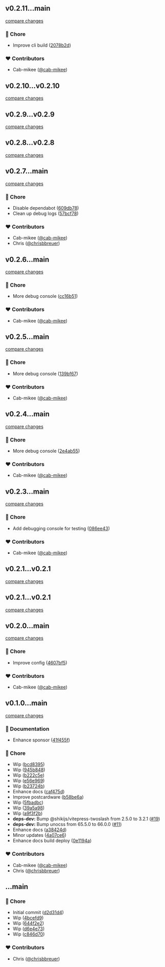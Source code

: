 
## v0.2.11...main

[compare changes](https://github.com/stacksjs/bun-git-hooks/compare/v0.2.11...main)

### 🏡 Chore

- Improve cli build ([2078b2d](https://github.com/stacksjs/bun-git-hooks/commit/2078b2d))

### ❤️ Contributors

- Cab-mikee ([@cab-mikee](https://github.com/cab-mikee))

## v0.2.10...v0.2.10

[compare changes](https://github.com/stacksjs/bun-git-hooks/compare/v0.2.10...v0.2.10)

## v0.2.9...v0.2.9

[compare changes](https://github.com/stacksjs/bun-git-hooks/compare/v0.2.9...v0.2.9)

## v0.2.8...v0.2.8

[compare changes](https://github.com/stacksjs/bun-git-hooks/compare/v0.2.8...v0.2.8)

## v0.2.7...main

[compare changes](https://github.com/stacksjs/bun-git-hooks/compare/v0.2.7...main)

### 🏡 Chore

- Disable dependabot ([609db78](https://github.com/stacksjs/bun-git-hooks/commit/609db78))
- Clean up debug logs ([57bcf78](https://github.com/stacksjs/bun-git-hooks/commit/57bcf78))

### ❤️ Contributors

- Cab-mikee ([@cab-mikee](https://github.com/cab-mikee))
- Chris ([@chrisbbreuer](https://github.com/chrisbbreuer))

## v0.2.6...main

[compare changes](https://github.com/stacksjs/bun-git-hooks/compare/v0.2.6...main)

### 🏡 Chore

- More debug console ([cc16b51](https://github.com/stacksjs/bun-git-hooks/commit/cc16b51))

### ❤️ Contributors

- Cab-mikee ([@cab-mikee](https://github.com/cab-mikee))

## v0.2.5...main

[compare changes](https://github.com/stacksjs/bun-git-hooks/compare/v0.2.5...main)

### 🏡 Chore

- More debug console ([139bf67](https://github.com/stacksjs/bun-git-hooks/commit/139bf67))

### ❤️ Contributors

- Cab-mikee ([@cab-mikee](https://github.com/cab-mikee))

## v0.2.4...main

[compare changes](https://github.com/stacksjs/bun-git-hooks/compare/v0.2.4...main)

### 🏡 Chore

- More debug console ([2e4ab55](https://github.com/stacksjs/bun-git-hooks/commit/2e4ab55))

### ❤️ Contributors

- Cab-mikee ([@cab-mikee](https://github.com/cab-mikee))

## v0.2.3...main

[compare changes](https://github.com/stacksjs/bun-git-hooks/compare/v0.2.3...main)

### 🏡 Chore

- Add debugging console for testing ([086ee43](https://github.com/stacksjs/bun-git-hooks/commit/086ee43))

### ❤️ Contributors

- Cab-mikee ([@cab-mikee](https://github.com/cab-mikee))

## v0.2.1...v0.2.1

[compare changes](https://github.com/stacksjs/bun-git-hooks/compare/v0.2.1...v0.2.1)

## v0.2.1...v0.2.1

[compare changes](https://github.com/stacksjs/bun-git-hooks/compare/v0.2.1...v0.2.1)

## v0.2.0...main

[compare changes](https://github.com/stacksjs/bun-git-hooks/compare/v0.2.0...main)

### 🏡 Chore

- Improve config ([4607bf5](https://github.com/stacksjs/bun-git-hooks/commit/4607bf5))

### ❤️ Contributors

- Cab-mikee ([@cab-mikee](https://github.com/cab-mikee))

## v0.1.0...main

[compare changes](https://github.com/stacksjs/bun-git-hooks/compare/v0.1.0...main)

### 📖 Documentation

- Enhance sponsor ([41f455f](https://github.com/stacksjs/bun-git-hooks/commit/41f455f))

### 🏡 Chore

- Wip ([bcd8395](https://github.com/stacksjs/bun-git-hooks/commit/bcd8395))
- Wip ([945b848](https://github.com/stacksjs/bun-git-hooks/commit/945b848))
- Wip ([b222c5e](https://github.com/stacksjs/bun-git-hooks/commit/b222c5e))
- Wip ([e56e969](https://github.com/stacksjs/bun-git-hooks/commit/e56e969))
- Wip ([b23724b](https://github.com/stacksjs/bun-git-hooks/commit/b23724b))
- Enhance docs ([caf475d](https://github.com/stacksjs/bun-git-hooks/commit/caf475d))
- Improve postcardware ([b58be6a](https://github.com/stacksjs/bun-git-hooks/commit/b58be6a))
- Wip ([5fbadbc](https://github.com/stacksjs/bun-git-hooks/commit/5fbadbc))
- Wip ([39a5a98](https://github.com/stacksjs/bun-git-hooks/commit/39a5a98))
- Wip ([a9f3f2b](https://github.com/stacksjs/bun-git-hooks/commit/a9f3f2b))
- **deps-dev:** Bump @shikijs/vitepress-twoslash from 2.5.0 to 3.2.1 ([#19](https://github.com/stacksjs/bun-git-hooks/pull/19))
- **deps-dev:** Bump unocss from 65.5.0 to 66.0.0 ([#11](https://github.com/stacksjs/bun-git-hooks/pull/11))
- Enhance docs ([a38424d](https://github.com/stacksjs/bun-git-hooks/commit/a38424d))
- Minor updates ([4a07ce6](https://github.com/stacksjs/bun-git-hooks/commit/4a07ce6))
- Enhance docs build deploy ([0e1194a](https://github.com/stacksjs/bun-git-hooks/commit/0e1194a))

### ❤️ Contributors

- Cab-mikee ([@cab-mikee](http://github.com/cab-mikee))
- Chris ([@chrisbbreuer](http://github.com/chrisbbreuer))

## ...main

### 🏡 Chore

- Initial commit ([d2d31d4](https://github.com/stacksjs/bun-git-hooks/commit/d2d31d4))
- Wip ([4bcefd9](https://github.com/stacksjs/bun-git-hooks/commit/4bcefd9))
- Wip ([644f2e2](https://github.com/stacksjs/bun-git-hooks/commit/644f2e2))
- Wip ([d6e4e73](https://github.com/stacksjs/bun-git-hooks/commit/d6e4e73))
- Wip ([c846d70](https://github.com/stacksjs/bun-git-hooks/commit/c846d70))

### ❤️ Contributors

- Chris ([@chrisbbreuer](http://github.com/chrisbbreuer))
